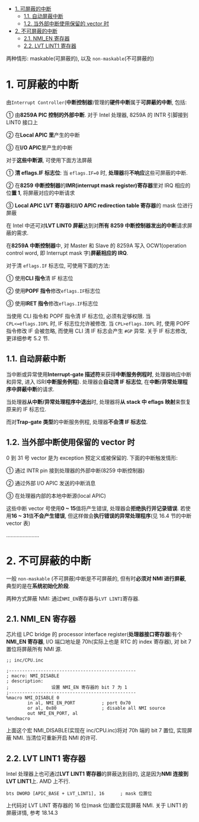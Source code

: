 
<!-- @import "[TOC]" {cmd="toc" depthFrom=1 depthTo=6 orderedList=false} -->

<!-- code_chunk_output -->

- [1. 可屏蔽的中断](#1-可屏蔽的中断)
  - [1.1. 自动屏蔽中断](#11-自动屏蔽中断)
  - [1.2. 当外部中断使用保留的 vector 时](#12-当外部中断使用保留的-vector-时)
- [2. 不可屏蔽的中断](#2-不可屏蔽的中断)
  - [2.1. NMI_EN 寄存器](#21-nmi_en-寄存器)
  - [2.2. LVT LINT1 寄存器](#22-lvt-lint1-寄存器)

<!-- /code_chunk_output -->

两种情形: maskable(可屏蔽的), 以及 `non-maskable`(不可屏蔽的)

# 1. 可屏蔽的中断

由`Interrupt Controller`(**中断控制器**)管理的**硬件中断**属于**可屏蔽的中断**, 包括:

① 由**8259A PIC 控制的外部中断**. 对于 Intel 处理器, 8259A 的 INTR 引脚接到 LINT0 接口上

② 在**Local APIC 里**产生的中断

③ 在**I/O APIC**里产生的中断

对于**这些中断源**, 可使用下面方法屏蔽

① **清 eflags.IF 标志位**: 当 `eflags.IF=0` 时, **处理器**将**不响应**这些可屏蔽的中断.

② 在**8259 中断控制器**的**IMR(interrupt mask register)寄存器**里对 IRQ 相应的位**置 1**, 将屏蔽对应的中断请求

③ **Local APIC LVT 寄存器**和**I/O APIC redirection table 寄存器**的 mask 位进行屏蔽

在 Intel 中还可对**LVT LINT0 屏蔽**达到对**所有 8259 中断控制器发出的中断**请求屏蔽的需求.

在**8259A 中断控制器**中, 对 Master 和 Slave 的 8259A 写入 OCW1(operation control word, 即 Interrupt mask 字)**屏蔽相应的 IRQ**.

对于清 `eflags.IF` 标志位, 可使用下面的方法:

① 使用**CLI 指令**清 IF 标志位

② 使用**POPF 指令**修改`eflags.IF`标志位

③ 使用**IRET 指令**修改`eflags.IF`标志位

当使用 CLI 指令和 POPF 指令清 IF 标志位, 必须有足够权限. 当 `CPL<=eflags.IOPL` 时, IF 标志位允许被修改. 当 `CPL>eflags.IOPL` 时, 使用 POPF 指令修改 IF 会被忽略, 而使用 CLI 清 IF 标志会产生 `#GP` 异常. 关于 IF 标志修改, 更详细参考 5.2 节.

## 1.1. 自动屏蔽中断

当中断或异常使用**Interrupt\-gate 描述符**来获得**中断服务例程时**, 处理器响应中断和异常, 进入 ISR(**中断服务例程**). 处理器会**自动清 IF 标志位**, 在**中断/异常处理程序中屏蔽中断**的请求.

当处理器**从中断/异常处理程序中退出**时, 处理器将**从 stack 中 eflags 映射**来恢复原来的 IF 标志位.

而对**Trap\-gate 类型**的中断服务例程, 处理器**不会清 IF 标志位**.

## 1.2. 当外部中断使用保留的 vector 时

0 到 31 号 vector 是为 exception 预定义或被保留的. 下面的中断触发情形:

① 通过 INTR pin 接到处理器的外部中断(8259 中断控制器)

② 通过外部 I/O APIC 发送的中断消息

③ 在处理器内部的本地中断源(local APIC)

这些中断 vector 号使用**0 \~ 15**值将产生错误, 处理器会**拒绝执行并记录错误**. 若使用**16 \~ 31**值**不会产生错误**, 但这样做会**执行错误的异常处理程序**(见 16.4 节的中断 vector 表)

......................

# 2. 不可屏蔽的中断

一般 `non-maskable` (不可屏蔽)中断是不可屏蔽的, 但有时**必须对 NMI 进行屏蔽**, 典型的是在**系统初始化阶段**.

两种方式屏蔽 NMI: 通过`NMI_EN`寄存器与`LVT LINT1`寄存器.

## 2.1. NMI_EN 寄存器

芯片组 LPC bridge 的 processor interface register(**处理器接口寄存器**)有个 **NMI\_EN 寄存器**, I/O 端口地址是 70h(实际上也是 RTC 的 index 寄存器), 对 bit 7 置位将屏蔽所有 NMI 源.

```x86asm
;; inc/CPU.inc

;------------------------------------------------
; macro: NMI_DISABLE
; description:
;                设置 NMI_EN 寄存器的 bit 7 为 1
;------------------------------------------------
%macro NMI_DISABLE 0
        in al, NMI_EN_PORT          ; port 0x70
        or al, 0x80                 ; disable all NMI source
        out NMI_EN_PORT, al
%endmacro
```

上面这个宏 NMI\_DISABLE(实现在 inc/CPU.inc)将对 70h 端的 bit 7 置位, 实现屏蔽 NMI. 当清位可重新开启 NMI 的许可.

## 2.2. LVT LINT1 寄存器

Intel 处理器上也可通过**LVT LINT1 寄存器**的屏蔽达到目的, 这是因为**NMI 连接到 LVT LINT1**上. AMD 上不行.

```x86asm
bts DWORD [APIC_BASE + LVT_LINT1], 16      ; mask 位置位
```

上代码对 LVT LINT 寄存器的 16 位(mask 位)置位实现屏蔽 NMI. 关于 LINT1 的屏蔽详情, 参考 18.14.3